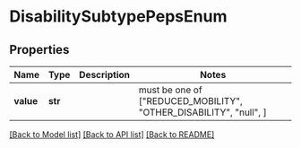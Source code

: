 # DisabilitySubtypePepsEnum

## Properties
Name | Type | Description | Notes
------------ | ------------- | ------------- | -------------
**value** | **str** |  |  must be one of ["REDUCED_MOBILITY", "OTHER_DISABILITY", "null", ]

[[Back to Model list]](../README.md#documentation-for-models) [[Back to API list]](../README.md#documentation-for-api-endpoints) [[Back to README]](../README.md)


